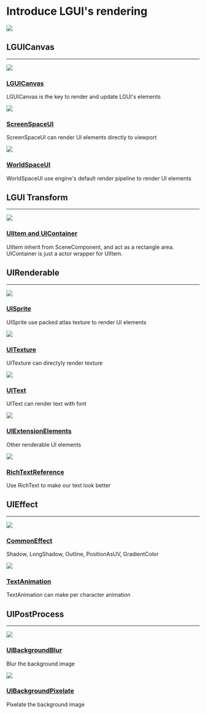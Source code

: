 # Introduce LGUI's rendering
![](icon.png)



## LGUICanvas
<hr>
<div class="frontpage">

<div class="frontpage-section">
<a href="LGUICanvas/index.md"><img src="LGUICanvas/12.png"></a>
<h3><a href="LGUICanvas/index.md">LGUICanvas</a></h3>
<p>LGUICanvas is the key to render and update LGUI's elements</p>
</div>

<div class="frontpage-section">
<a href="ScreenSpaceUI/index.md"><img src="ScreenSpaceUI/2.png"></a>
<h3><a href="ScreenSpaceUI/index.md">ScreenSpaceUI</a></h3>
<p>ScreenSpaceUI can render UI elements directly to viewport</p>
</div>

<div class="frontpage-section">
<a href="WorldSpaceUI/index.md"><img src="WorldSpaceUI/2.png"></a>
<h3><a href="WorldSpaceUI/index.md">WorldSpaceUI</a></h3>
<p>WorldSpaceUI use engine's default render pipeline to render UI elements</p>
</div>

</div>



## LGUI Transform
<hr>
<div class="frontpage">

<div class="frontpage-section">
<a href="UIItem/index.md"><img src="UIItem/2.png"></a>
<h3><a href="UIItem/index.md">UIItem and UIContainer</a></h3>
<p>UIItem inherit from SceneComponent, and act as a rectangle area. UIContainer is just a actor wrapper for UIItem.</p>
</div>

</div>



## UIRenderable
<hr>
<div class="frontpage">

<div class="frontpage-section">
<a href="UISprite/index.md"><img src="../../missing.png"></a>
<h3><a href="UISprite/index.md">UISprite</a></h3>
<p>UISprite use packed atlas texture to render UI elements</p>
</div>

<div class="frontpage-section">
<a href="UITexture/index.md"><img src="../../missing.png"></a>
<h3><a href="UITexture/index.md">UITexture</a></h3>
<p>UITexture can directyly render texture</p>
</div>

<div class="frontpage-section">
<a href="UIText/index.md"><img src="UIText/icon.png"></a>
<h3><a href="UIText/index.md">UIText</a></h3>
<p>UIText can render text with font</p>
</div>

<div class="frontpage-section">
<a href="UIExtensionElements/index.md"><img src="../../missing.png"></a>
<h3><a href="UIExtensionElements/index.md">UIExtensionElements</a></h3>
<p>Other renderable UI elements</p>
</div>

<div class="frontpage-section">
<a href="RichTextReference/index.md"><img src="RichTextReference/icon.png"></a>
<h3><a href="RichTextReference/index.md">RichTextReference</a></h3>
<p>Use RichText to make our text look better</p>
</div>

</div>


## UIEffect
<hr>
<div class="frontpage">

<div class="frontpage-section">
<a href="CommonEffect/index.md"><img src="CommonEffect/icon.png"></a>
<h3><a href="CommonEffect/index.md">CommonEffect</a></h3>
<p>Shadow, LongShadow, Outline, PositionAsUV, GradientColor</p>
</div>

<div class="frontpage-section">
<a href="TextAnimation/index.md"><img src="TextAnimation/TextAnimation.gif"></a>
<h3><a href="TextAnimation/index.md">TextAnimation</a></h3>
<p>TextAnimation can make per character animation</p>
</div>

</div>




## UIPostProcess
<hr>
<div class="frontpage">

<div class="frontpage-section">
<a href="UIBackgroundBlur/index.md"><img src="../../missing.png"></a>
<h3><a href="UIBackgroundBlur/index.md">UIBackgroundBlur</a></h3>
<p>Blur the background image</p>
</div>

<div class="frontpage-section">
<a href="UIBackgroundPixelate/index.md"><img src="../../missing.png"></a>
<h3><a href="UIBackgroundPixelate/index.md">UIBackgroundPixelate</a></h3>
<p>Pixelate the background image</p>
</div>

</div>